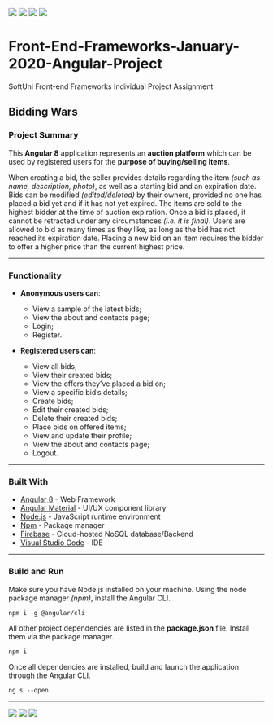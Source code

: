 ![](https://img.shields.io/github/stars/StefanLB/Front-End-Frameworks-January-2020-Angular-Project)
![](https://img.shields.io/github/issues/StefanLB/Front-End-Frameworks-January-2020-Angular-Project)
![](https://img.shields.io/github/commit-activity/w/StefanLB/Front-End-Frameworks-January-2020-Angular-Project)
![](https://img.shields.io/github/license/StefanLB/Front-End-Frameworks-January-2020-Angular-Project)

# Front-End-Frameworks-January-2020-Angular-Project
SoftUni Front-end Frameworks Individual Project Assignment


## Bidding Wars

### Project Summary

This **Angular 8** application represents an **auction platform** which can be used by registered users for the **purpose of buying/selling items**.

When creating a bid, the seller provides details regarding the item *(such as name, description, photo)*, as well as a starting bid and an expiration date. Bids can be modified *(edited/deleted)* by their owners, provided no one has placed a bid yet and if it has not yet expired. The items are sold to the highest bidder at the time of auction expiration. Once a bid is placed, it cannot be retracted under any circumstances *(i.e. it is final)*. Users are allowed to bid as many times as they like, as long as the bid has not reached its expiration date. Placing a new bid on an item requires the bidder to offer a higher price than the current highest price.

---

### Functionality

* **Anonymous users can**:
  * View a sample of the latest bids;
  * View the about and contacts page;
  * Login;
  * Register.
  
* **Registered users can**:
  * View all bids;
  * View their created bids;
  * View the offers they’ve placed a bid on;
  * View a specific bid’s details;
  * Create bids;
  * Edit their created bids;
  * Delete their created bids;
  *	Place bids on offered items;
  *	View and update their profile;
  *	View the about and contacts page;
  * Logout.

---

### Built With

* [Angular 8](https://angular.io/) - Web Framework
* [Angular Material](https://material.angular.io/) - UI/UX component library
* [Node.js](https://nodejs.org/en/) - JavaScript runtime environment
* [Npm](https://www.npmjs.com/get-npm) - Package manager
* [Firebase](https://firebase.google.com/) - Cloud-hosted NoSQL database/Backend
* [Visual Studio Code](https://code.visualstudio.com/) - IDE

---

### Build and Run

Make sure you have Node.js installed on your machine.
Using the node package manager *(npm)*, install the Angular CLI.

```
npm i -g @angular/cli
```

All other project dependencies are listed in the **package.json** file. Install them via the package manager.

```
npm i
```

Once all dependencies are installed, build and launch the application through the Angular CLI.

```
ng s --open
```

---

![](https://img.shields.io/github/repo-size/StefanLB/Front-End-Frameworks-January-2020-Angular-Project)
![](https://img.shields.io/github/forks/StefanLB/Front-End-Frameworks-January-2020-Angular-Project)
![](https://img.shields.io/github/tag/StefanLB/Front-End-Frameworks-January-2020-Angular-Project)
